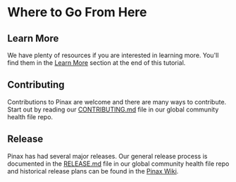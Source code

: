 # Where to Go From Here

## Learn More

We have plenty of resources if you are interested in learning more. You'll find them in the [Learn More](learn_more.md) section at the end of this tutorial. 

## Contributing

Contributions to Pinax are welcome and there are many ways to contribute. Start out by reading our [CONTRIBUTING.md](https://github.com/pinax/.github/blob/master/CONTRIBUTING.md) file in our global community health file repo. 

## Release

Pinax has had several major releases. Our general release process is documented in the [RELEASE.md](https://github.com/pinax/.github/blob/master/RELEASE.md) file in our global community health file repo and historical release plans can be found in the [Pinax Wiki](https://github.com/pinax/pinax/wiki/).
